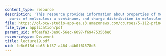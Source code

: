 ```yaml
---
content_type: resource
description: 'This resource provides information about properties of molecules and
  parts of molecules: a continuum, and charge distribution in molecules.'
file: https://ol-ocw-studio-app-qa.s3.amazonaws.com/courses/5-112-principles-of-chemical-science-fall-2005/fe6c618dda35bf37a464a4b0f64578d5_lecture19.pdf
file_type: application/pdf
parent_uid: 0f6eafa3-3e90-56ec-6097-f69475356be6
resourcetype: Document
title: lecture19.pdf
uid: fe6c618d-da35-bf37-a464-a4b0f64578d5
---
```

